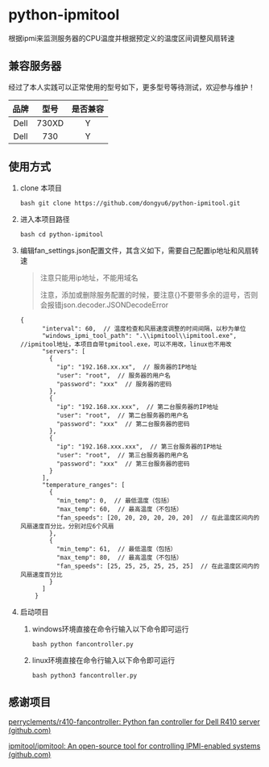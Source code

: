 # python-ipmitool

根据ipmi来监测服务器的CPU温度并根据预定义的温度区间调整风扇转速

## 兼容服务器

经过了本人实践可以正常使用的型号如下，更多型号等待测试，欢迎参与维护！

|  品牌  |  型号   | 是否兼容 |
|:----:|:-----:|:----:|
| Dell | 730XD |  Y   |
| Dell |  730  |  Y   |

## 使用方式

1. clone 本项目

    `bash git clone https://github.com/dongyu6/python-ipmitool.git `
2. 进入本项目路径

    `bash cd python-ipmitool `
3. 编辑fan\_settings.json配置文件，其含义如下，需要自己配置ip地址和风扇转速

    > 注意只能用ip地址，不能用域名
    >
    > 注意，添加或删除服务配置的时候，要注意{}不要带多余的逗号，否则会报错json.decoder.JSONDecodeError
    >

    ```
    {
          "interval": 60,  // 温度检查和风扇速度调整的时间间隔，以秒为单位
          "windows_ipmi_tool_path": ".\\ipmitool\\ipmitool.exe", //ipmitool地址，本项目自带tpmitool.exe，可以不用改，linux也不用改
          "servers": [
            {
              "ip": "192.168.xx.xx",  // 服务器的IP地址
              "user": "root",  // 服务器的用户名
              "password": "xxx"  // 服务器的密码
            },
            {
              "ip": "192.168.xx.xxx",  // 第二台服务器的IP地址
              "user": "root",  // 第二台服务器的用户名
              "password": "xxx"  // 第二台服务器的密码
            },
            {
              "ip": "192.168.xxx.xxx",  // 第三台服务器的IP地址
              "user": "root",  // 第三台服务器的用户名
              "password": "xxx"  // 第三台服务器的密码
            }
          ],
          "temperature_ranges": [
            {
              "min_temp": 0,  // 最低温度（包括）
              "max_temp": 60,  // 最高温度（不包括）
              "fan_speeds": [20, 20, 20, 20, 20, 20]  // 在此温度区间内的风扇速度百分比，分别对应6个风扇
            },
            {
              "min_temp": 61,  // 最低温度（包括）
              "max_temp": 80,  // 最高温度（不包括）
              "fan_speeds": [25, 25, 25, 25, 25, 25]  // 在此温度区间内的风扇速度百分比
            }
          ]
        }
    ```
4. 启动项目

    1. windows环境直接在命令行输入以下命令即可运行

        `bash python fancontroller.py `
    2. linux环境直接在命令行输入以下命令即可运行

        `bash python3 fancontroller.py `

## 感谢项目

[perryclements/r410-fancontroller: Python fan controller for Dell R410 server (github.com)](https://github.com/perryclements/r410-fancontroller)

[ipmitool/ipmitool: An open-source tool for controlling IPMI-enabled systems (github.com)](https://github.com/ipmitool/ipmitool)